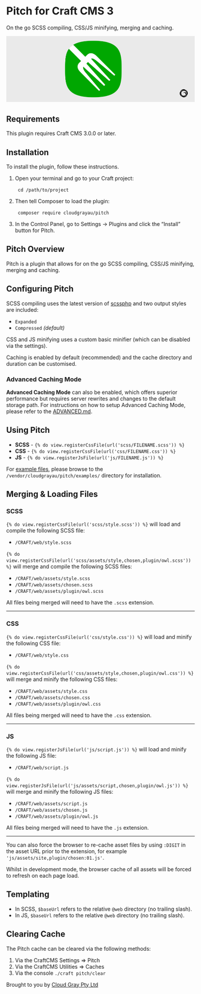 # Pitch for Craft CMS 3

On the go SCSS compiling, CSS/JS minifying, merging and caching.

![Screenshot](resources/pitch.png)

## Requirements

This plugin requires Craft CMS 3.0.0 or later.

## Installation

To install the plugin, follow these instructions.

1. Open your terminal and go to your Craft project:

        cd /path/to/project

2. Then tell Composer to load the plugin:

        composer require cloudgrayau/pitch

3. In the Control Panel, go to Settings → Plugins and click the “Install” button for Pitch.

## Pitch Overview

Pitch is a plugin that allows for on the go SCSS compiling, CSS/JS minifying, merging and caching.

## Configuring Pitch

SCSS compiling uses the latest version of [scssphp](https://scssphp.github.io/scssphp/) and two output styles are included:

- `Expanded`
- `Compressed` *(default)*

CSS and JS minifying uses a custom basic minifier (which can be disabled via the settings).

Caching is enabled by default (recommended) and the cache directory and duration can be customised. 

### Advanced Caching Mode

**Advanced Caching Mode** can also be enabled, which offers superior performance but requires server rewrites and changes to the default storage path. For instructions on how to setup Advanced Caching Mode, please refer to the [ADVANCED.md](https://github.com/cloudgrayau/pitch/blob/main/ADVANCED.md).

## Using Pitch

- **SCSS** - `{% do view.registerCssFile(url('scss/FILENAME.scss')) %}`
- **CSS** - `{% do view.registerCssFile(url('css/FILENAME.css')) %}`
- **JS** - `{% do view.registerJsFile(url('js/FILENAME.js')) %}`

For [example files](https://github.com/cloudgrayau/pitch/tree/main/examples), please browse to the `/vendor/cloudgrayau/pitch/examples/` directory for installation.

## Merging & Loading Files

### SCSS ###

`{% do view.registerCssFile(url('scss/style.scss')) %}` will load and compile the following SCSS file:

- `/CRAFT/web/style.scss`

`{% do view.registerCssFile(url('scss/assets/style,chosen,plugin/owl.scss')) %}` will merge and compile the following SCSS files:

- `/CRAFT/web/assets/style.scss`
- `/CRAFT/web/assets/chosen.scss`
- `/CRAFT/web/assets/plugin/owl.scss`

All files being merged will need to have the `.scss` extension.

--------

### CSS ###

`{% do view.registerCssFile(url('css/style.css')) %}` will load and minify the following CSS file:

- `/CRAFT/web/style.css`

`{% do view.registerCssFile(url('css/assets/style,chosen,plugin/owl.css')) %}` will merge and minify the following CSS files:

- `/CRAFT/web/assets/style.css`
- `/CRAFT/web/assets/chosen.css`
- `/CRAFT/web/assets/plugin/owl.css`

All files being merged will need to have the `.css` extension.

--------

### JS ###

`{% do view.registerJsFile(url('js/script.js')) %}` will load and minify the following JS file:

- `/CRAFT/web/script.js`

`{% do view.registerJsFile(url('js/assets/script,chosen,plugin/owl.js')) %}` will merge and minify the following JS files:

- `/CRAFT/web/assets/script.js`
- `/CRAFT/web/assets/chosen.js`
- `/CRAFT/web/assets/plugin/owl.js`

All files being merged will need to have the `.js` extension.

--------

You can also force the browser to re-cache asset files by using `:DIGIT` in the asset URL prior to the extension, for example `'js/assets/site,plugin/chosen:01.js'`.

Whilst in development mode, the browser cache of all assets will be forced to refresh on each page load.

## Templating

- In SCSS, `$baseUrl` refers to the relative `@web` directory (no trailing slash).
- In JS, `$baseUrl` refers to the relative `@web` directory (no trailing slash).

## Clearing Cache

The Pitch cache can be cleared via the following methods:
	
1. Via the CraftCMS Settings => Pitch
2. Via the CraftCMS Utilities => Caches
3. Via the console `./craft pitch/clear`

Brought to you by [Cloud Gray Pty Ltd](https://cloudgray.com.au/)
